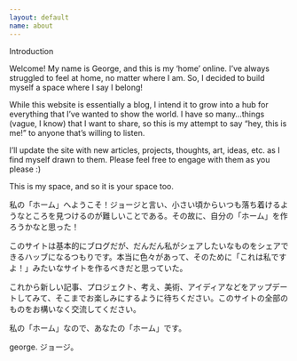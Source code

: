 ```yaml
---
layout: default
name: about
---
```


Introduction

Welcome!  My name is George, and this is my ‘home’ online.  I’ve always struggled to feel at home, no matter where I am. So, I decided to build myself a space where I say I belong!  

While this website is essentially a blog, I intend it to grow into a hub for everything that I’ve wanted to show the world.  I have so many…things (vague, I know) that I want to share, so this is my attempt to say “hey, this is me!” to anyone that’s willing to listen.  

I’ll update the site with new articles, projects, thoughts, art, ideas, etc. as I find myself drawn to them.  Please feel free to engage with them as you please :) 

This is my space, and so it is your space too.  

私の「ホーム」へようこそ！ジョージと言い、小さい頃からいつも落ち着けるようなところを見つけるのが難しいことである。その故に、自分の「ホーム」を作ろうかなと思った！

このサイトは基本的にブログだが、だんだん私がシェアしたいなものをシェアできるハッブになるつもりです。本当に色々があって、そのために「これは私ですよ！」みたいなサイトを作るべきだと思っていた。

これから新しい記事、プロジェクト、考え、美術、アイディアなどをアップデートしてみて、そこまでお楽しみにするように待ちください。このサイトの全部のものをお構いなく交流してください。

私の「ホーム」なので、あなたの「ホーム」です。

george.
ジョージ。